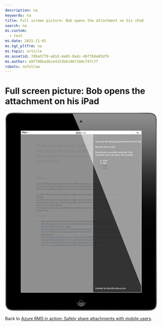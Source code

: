 ```yaml
---
description: na
keywords: na
title: Full screen picture: Bob opens the attachment on his iPad
search: na
ms.custom: 
  - test
ms.date: 2015-11-01
ms.tgt_pltfrm: na
ms.topic: article
ms.assetid: 7dba5ff9-a61d-4a83-8adc-d6ffb0e85df6
ms.author: e8f708ba3bce4153b61467184c747c7f
robots: nofollow
---
```

# Full screen picture: Bob opens the attachment on his iPad
![](../Image/AzRMS_StoryboardEmaill3.PNG)

Back to [Azure RMS in action: Safely share attachments with mobile users](http://technet.microsoft.com/library/jj585026.aspx).


